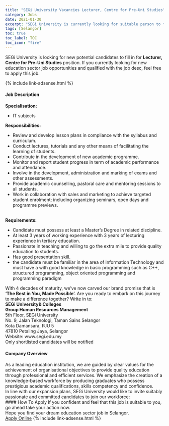 ```yaml
---
title: "SEGi University Vacancies Lecturer, Centre for Pre-Uni Studies" 
category: Jobs 
date: 2021-01-30 
excerpt: "SEGi University is currently looking for suitable person to fill in the Lecturer, Centre for Pre-Uni Studies which positioned at Selangor" 
tags: [Selangor] 
toc: true 
toc_label: TOC 
toc_icon: "fire" 
--- 
```


<p>SEGi University is looking for new potential candidates to fill in for <b>Lecturer, Centre for Pre-Uni Studies</b> position. If you currently looking for new education sector job opportunities and qualified with the job desc, feel free to apply this job.
</p>{% include link-adsense.html %} 
 <div><div><h4>Job Description</h4></div><div><div><span><div><div><strong>Specialisation:</strong></div><ul><li>IT subjects</li></ul><div><strong>Responsibilities:</strong></div><ul><li>Review and develop lesson plans in compliance with the syllabus and curriculum.</li><li>Conduct lectures, tutorials and any other means of facilitating the learning of students.</li><li>Contribute in the development of new academic programme.</li><li>Monitor and report student progress in term of academic performance and attendance.</li><li>Involve in the development, administration and marking of exams and other assessments.</li><li>Provide academic counselling, pastoral care and mentoring sessions to all students.</li><li>Work in collaboration with sales and marketing to achieve targeted student enrolment; including organizing seminars, open days and programme previews.</li></ul><div><br><strong>Requirements:</strong></div><ul><li>Candidate must possess at least a Master&#8217;s Degree in related discipline.</li><li>At least 3 years of working experience with 3 years of lecturing experience in tertiary education.</li><li>Passionate in teaching and willing to go the extra mile to provide quality education to students.</li><li>Has good presentation skill.</li><li>the candidate must be familiar in the area of Information Technology and must have a with good knowledge in basic programming such as C++, structured programming, object oriented programming and programming paradigm</li></ul><div><div>With 4 decades of maturity, we&#8217;ve now carved our brand promise that is <strong>&#8216;The Best in You, Made Possible&#8217;.</strong> Are you ready to embark on this journey to make a difference together? Write in to:</div><div><strong>SEGi University&amp; Colleges<br>Group Human Resources Management</strong><br>5th Floor, SEGi University<br>No. 9, Jalan Teknologi, Taman Sains Selangor<br>Kota Damansara, PJU 5<br>47810 Petaling Jaya, Selangor</div><div>Website: www.segi.edu.my</div><div>Only shortlisted candidates will be notified</div></div></div></span></div></div></div> 
<div><div><h4>Company Overview</h4></div><div><div><span><div><div>
<div>
		As a leading education institution, we are guided by clear values for the achievement of organisational objectives to provide quality education through professional and efficient services. We emphasize the creation of a knowledge-based workforce by producing graduates who possess prestigious academic qualifications, skills competency and confidence.</div>
<div>
		In line with our expansion plans, SEGi University would like to invite suitably passionate and committed candidates to join our workforce:</div>
</div></div></span></div></div></div> 
#### How To Apply 
If you confident and feel that this job is suitable to you, go ahead take your action now. <br/> 
Hope you find your dream education sector job in Selangor. <br/> 
<a href="https://www.jobstreet.com.my/en/job/lecturer-centre-for-pre-uni-studies-4473185?jobId=jobstreet-my-job-4473185&sectionRank=15&token=0~16c45915-a10a-4419-8333-23c5b6288a2b&fr=SRP%20View%20In%20New%20Ta" class="btn btn--info" target="_blank" rel="nofollow noopenner">Apply Online</a> 
{% include link-adsense.html %} 